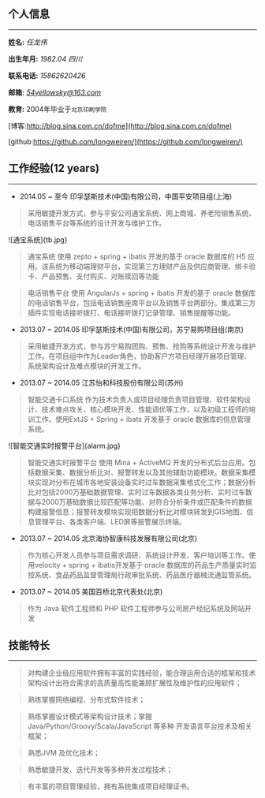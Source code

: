
## 个人信息
-----
**姓名:**      *任龙伟*

**出生年月:**  *1982.04  四川* 

**联系电话:**  *15862620426*

**邮箱:**      *54yellowsky@163.com*

**教育:**      2004年毕业于`北京印刷学院`

  [博客:http://blog.sina.com.cn/dofme](http://blog.sina.com.cn/dofme)

  [github:https://github.com/longweiren/](https://github.com/longweiren/)

## 工作经验(12 years)
-----
* 2014.05 ~ 至今      印孚瑟斯技术(中国)有限公司，中国平安项目组(上海)

> 采用敏捷开发方式，参与平安公司通宝系统、网上商城、养老险销售系统、电话销售平台等系统的设计开发与维护工作。

![通宝系统]{tb.jpg}
> 通宝系统
> 使用 zepto + spring + ibatis 开发的基于 oracle 数据库的 H5 应用。该系统为移动端理财平台，实现第三方理财产品及供应商管理、绑卡验卡、产品预售、支付购买、对账赎回等功能


> 电话销售平台
> 使用 AngularJs + spring + ibatis 开发的基于 oracle 数据库的电话销售平台，包括电话销售座席平台以及销售平台两部分。集成第三方插件实现电话接听拨打、电话接听拨打记录管理、销售提醒等功能。

* 2013.07 ~ 2014.05   印孚瑟斯技术(中国)有限公司，苏宁易购项目组(南京)

> 采用敏捷开发方式，参与苏宁易购团购、预售、抢购等系统设计开发与维护工作。在项目组中作为Leader角色，协助客户方项目经理开展项目管理、系统架构设计及难点模块的开发工作。

* 2013.07 ~ 2014.05   江苏怡和科技股份有限公司(苏州)

> 智能交通卡口系统
> 作为技术负责人或项目经理负责项目管理、软件架构设计、技术难点攻关、核心模块开发、性能调优等工作，以及初级工程师的培训工作。使用ExtJS + Spring + ibats 开发基于 oracle 数据库的信息管理系统。

![智能交通实时报警平台]{alarm.jpg}
> 智能交通实时报警平台
> 使用 Mina + ActiveMQ 开发的分布式后台应用。包括数据采集、数据分析比对、报警转发以及其他辅助功能模块。数据采集模块实现对分布在城市各地安装设备实时过车数据采集格式化工作；数据分析比对包括2000万基础数据管理、实时过车数据各类业务分析、实时过车数据与2000万基础数据比较匹配等功能、对符合分析条件或匹配条件的数据构建报警信息；报警转发模块实现把数据分析比对模块转发到GIS地图、信息管理平台、各类客户端、LED屏等报警展示终端。

* 2013.07 ~ 2014.05   北京海协智康科技发展有限公司(北京)

> 作为核心开发人员参与项目需求调研、系统设计开发、客户培训等工作。使用velocity + spring + ibatis开发基于 oracle 数据库的药品生产质量实时监控系统、食品药品监督管理局行政审批系统、药品医疗器械流通监管系统。

* 2013.07 ~ 2014.05   美国百桥北京代表处(北京)

> 作为 Java 软件工程师和 PHP 软件工程师参与公司房产经纪系统及网站开发

## 技能特长
-----
> 对构建企业级应用软件拥有丰富的实践经验，能合理运用合适的框架和技术架构设计出符合需求的高质量高性能兼顾扩展性及维护性的应用软件；

> 熟练掌握网络编程、分布式软件技术；

> 熟练掌握设计模式等架构设计技术；掌握Java/Python/Groovy/Scala/JavaScript 等多种
开发语言平台技术及相关框架；

> 熟悉JVM 及优化技术；

> 熟悉敏捷开发、迭代开发等多种开发过程技术；

> 有丰富的项目管理经验，拥有系统集成项目经理证书。

